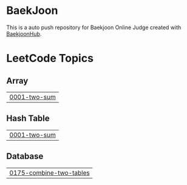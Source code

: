 # BaekJoon
This is a auto push repository for Baekjoon Online Judge created with [BaekjoonHub](https://github.com/BaekjoonHub/BaekjoonHub).

<!---LeetCode Topics Start-->
# LeetCode Topics
## Array
|  |
| ------- |
| [0001-two-sum](https://github.com/HDPark95/algorithm-solving/tree/master/0001-two-sum) |
## Hash Table
|  |
| ------- |
| [0001-two-sum](https://github.com/HDPark95/algorithm-solving/tree/master/0001-two-sum) |
## Database
|  |
| ------- |
| [0175-combine-two-tables](https://github.com/HDPark95/algorithm-solving/tree/master/0175-combine-two-tables) |
<!---LeetCode Topics End-->